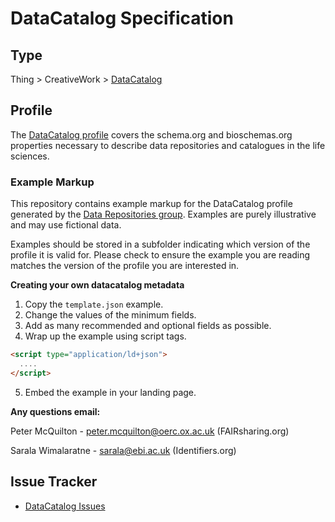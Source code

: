 # DataCatalog Specification

## Type

Thing > CreativeWork > [DataCatalog](https://schema.org/DataCatalog)

## Profile
The [DataCatalog profile](https://bioschemas.org/profiles/DataCatalog) covers the schema.org and bioschemas.org properties necessary to describe data repositories and catalogues in the life sciences.

### Example Markup

This repository contains example markup for the DataCatalog profile generated by the [Data Repositories group](https://bioschemas.org/groups/DataRepositories/). Examples are purely illustrative and may use fictional data. 

Examples should be stored in a subfolder indicating which version of the profile it is valid for. Please check to ensure the example you are reading matches the version of the profile you are interested in.

**Creating your own datacatalog metadata**

1. Copy the `template.json` example.
2. Change the values of the minimum fields.
3. Add as many recommended and optional fields as possible.
4. Wrap up the example using script tags.
```html
<script type="application/ld+json">
  ....
</script>
```
5. Embed the example in your landing page.

**Any questions email:**

Peter McQuilton - peter.mcquilton@oerc.ox.ac.uk (FAIRsharing.org)

Sarala Wimalaratne - sarala@ebi.ac.uk (Identifiers.org)

## Issue Tracker
- [DataCatalog Issues](https://github.com/BioSchemas/bioschemas/labels/type%3A%20DataCatalog)